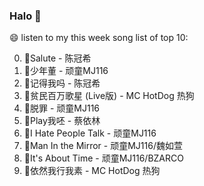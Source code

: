 

### Halo 👋

😄 listen to my this week song list of top 10:

0. 🌈Salute - 陈冠希
1. 🌈少年董 - 顽童MJ116
2. 🌈记得我吗 - 陈冠希
3. 🌈贫民百万歌星 (Live版) - MC HotDog 热狗
4. 🌈脱罪 - 顽童MJ116
5. 🌈Play我呸 - 蔡依林
6. 🌈I Hate People Talk - 顽童MJ116
7. 🌈Man In the Mirror - 顽童MJ116/魏如萱
8. 🌈It's About Time - 顽童MJ116/BZARCO
9. 🌈依然我行我素 - MC HotDog 热狗


